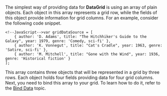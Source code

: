 The simplest way of providing data for **DataGrid** is using an array of plain objects. Each object in this array represents a grid row, while the fields of this object provide information for grid columns. For an example, consider the following code snippet.

	<!--JavaScript-->var gridDataSource = [
		{ author: 'D. Adams', title: "The Hitchhiker's Guide to the Galaxy", year: 1979, genre: 'Comedy, sci-fi' },
        { author: 'K. Vonnegut', title: "Cat's Cradle", year: 1963, genre: 'Satire, sci-fi' },
        { author: 'M. Mitchell', title: "Gone with the Wind", year: 1936, genre: 'Historical fiction' }
	];

This array contains three objects that will be represented in a grid by three rows. Each object holds four fields providing data for four grid columns. Next, you need to bind this array to your grid. To learn how to do it, refer to the [Bind Data](/concepts/10%20UI%20Widgets/70%20Data%20Grid/010%20Data%20Binding/20%20Bind%20Data.md '/Documentation/Guide/UI_Widgets/Data_Grid/Data_Binding/#Bind_Data') topic.
